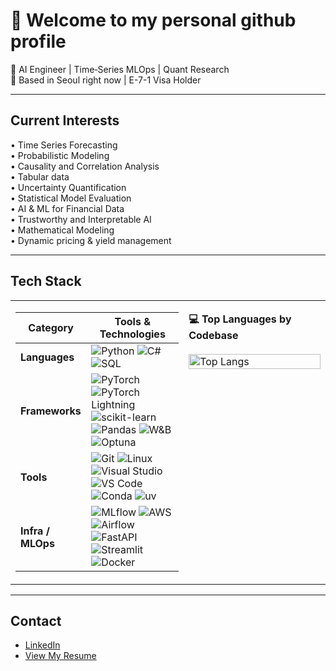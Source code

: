 # 👋 Welcome to my personal github profile

💼 AI Engineer | Time‑Series MLOps | Quant Research  
📍 Based in Seoul right now | E-7-1 Visa Holder

---

## Current Interests

• Time Series Forecasting  
• Probabilistic Modeling  
• Causality and Correlation Analysis  
• Tabular data  
• Uncertainty Quantification  
• Statistical Model Evaluation  
• AI & ML for Financial Data  
• Trustworthy and Interpretable AI  
• Mathematical Modeling  
• Dynamic pricing & yield management 

---

## Tech Stack

<table>
  <tr>
    <td valign="top" width="55%">

<!-- Tech Stack Table -->
  
| Category         | Tools & Technologies |
|------------------|----------------------|
| **Languages**    | ![Python](https://img.shields.io/badge/Python-3670A0?style=flat&logo=python&logoColor=white) ![C#](https://img.shields.io/badge/C%23-239120?style=flat&logo=csharp&logoColor=white) ![SQL](https://img.shields.io/badge/SQL-4479A1?style=flat&logo=postgresql&logoColor=white) |
| **Frameworks**   | ![PyTorch](https://img.shields.io/badge/PyTorch-EE4C2C?style=flat&logo=pytorch&logoColor=white) ![PyTorch Lightning](https://img.shields.io/badge/PyTorch%20Lightning-792EE5?style=flat&logo=pytorch-lightning&logoColor=white) ![scikit-learn](https://img.shields.io/badge/scikit--learn-F7931E?style=flat&logo=scikitlearn&logoColor=white) ![Pandas](https://img.shields.io/badge/Pandas-150458?style=flat&logo=pandas&logoColor=white) ![W&B](https://img.shields.io/badge/W%26B-FFBE00?style=flat&logo=weightsandbiases&logoColor=black) ![Optuna](https://img.shields.io/badge/Optuna-49B3CC?style=flat) |
| **Tools**        | ![Git](https://img.shields.io/badge/Git-F05032?style=flat&logo=git&logoColor=white) ![Linux](https://img.shields.io/badge/Linux-FCC624?style=flat&logo=linux&logoColor=black) ![Visual Studio](https://img.shields.io/badge/Visual%20Studio-5C2D91?style=flat&logo=visualstudio&logoColor=white) ![VS Code](https://img.shields.io/badge/VS_Code-007ACC?style=flat&logo=visualstudiocode&logoColor=white) ![Conda](https://img.shields.io/badge/Conda-44A833?style=flat&logo=anaconda&logoColor=white) ![uv](https://img.shields.io/badge/uv-4B8BBE?style=flat&logo=uv&logoColor=white) |
| **Infra / MLOps**| ![MLflow](https://img.shields.io/badge/MLflow-0194E2?style=flat&logo=mlflow&logoColor=white) ![AWS](https://img.shields.io/badge/AWS-FF9900?style=flat&logo=amazonaws&logoColor=white) ![Airflow](https://img.shields.io/badge/Airflow-017CEE?style=flat&logo=apacheairflow&logoColor=white) ![FastAPI](https://img.shields.io/badge/FastAPI-009688?style=flat&logo=fastapi&logoColor=white) ![Streamlit](https://img.shields.io/badge/Streamlit-FF4B4B?style=flat&logo=streamlit&logoColor=white) ![Docker](https://img.shields.io/badge/Docker-2496ED?style=flat&logo=docker&logoColor=white) |

</td>
<td valign="top" width="45%">

<!-- Top Languages Card -->
<b>💻 Top Languages by Codebase</b><br><br>
<img src="https://github-readme-stats.vercel.app/api/top-langs/?username=NathanielCogneaux&layout=compact&hide=jupyter%20notebook" alt="Top Langs" width="100%">

</td>
</tr>
</table>

---

## Contact

- [LinkedIn](https://www.linkedin.com/in/nathaniel-cogneaux/)
- [View My Resume](./Resume_Nathaniel_Cogneaux.pdf)
